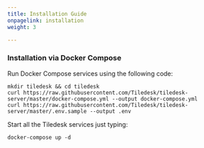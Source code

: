 ```yaml
---
title: Installation Guide
onpagelink: installation
weight: 3

---
```


### Installation via Docker Compose

Run Docker Compose services using the following code:

 ```
mkdir tiledesk && cd tiledesk
curl https://raw.githubusercontent.com/Tiledesk/tiledesk-server/master/docker-compose.yml --output docker-compose.yml
curl https://raw.githubusercontent.com/Tiledesk/tiledesk-server/master/.env.sample --output .env

```

Start all the Tiledesk services just typing:

 ```
docker-compose up -d
```